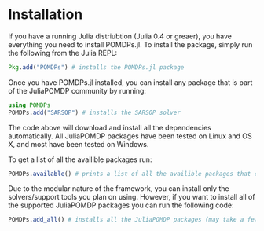 # Installation

If you have a running Julia distriubtion (Julia 0.4 or greaer), you have everything you need to install POMDPs.jl. To install the package, simply
run the following from the Julia REPL:
```julia
Pkg.add("POMDPs") # installs the POMDPs.jl package
```

Once you have POMDPs.jl installed, you can install any package that is part of the JuliaPOMDP community by running:
```julia
using POMDPs
POMDPs.add("SARSOP") # installs the SARSOP solver
```

The code above will download and install all the dependencies automatically. All JuliaPOMDP packages have been tested on
Linux and OS X, and most have been tested on Windows. 

To get a list of all the availible packages run:
```julia
POMDPs.available() # prints a list of all the availible packages that can be installed with POMDPs.add
```

Due to the modular nature of the framework, you can install only the solvers/support tools you plan on using. However,
if you want to install all of the supported JuliaPOMDP packages you can run the following code:

```julia
POMDPs.add_all() # installs all the JuliaPOMDP packages (may take a few minutes)
```

